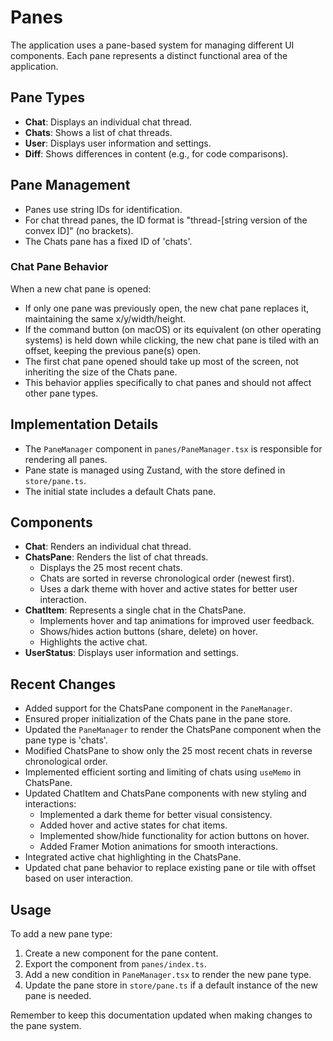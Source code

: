 # Panes

The application uses a pane-based system for managing different UI components. Each pane represents a distinct functional area of the application.

## Pane Types

- **Chat**: Displays an individual chat thread.
- **Chats**: Shows a list of chat threads.
- **User**: Displays user information and settings.
- **Diff**: Shows differences in content (e.g., for code comparisons).

## Pane Management

- Panes use string IDs for identification.
- For chat thread panes, the ID format is "thread-[string version of the convex ID]" (no brackets).
- The Chats pane has a fixed ID of 'chats'.

### Chat Pane Behavior

When a new chat pane is opened:
- If only one pane was previously open, the new chat pane replaces it, maintaining the same x/y/width/height.
- If the command button (on macOS) or its equivalent (on other operating systems) is held down while clicking, the new chat pane is tiled with an offset, keeping the previous pane(s) open.
- The first chat pane opened should take up most of the screen, not inheriting the size of the Chats pane.
- This behavior applies specifically to chat panes and should not affect other pane types.

## Implementation Details

- The `PaneManager` component in `panes/PaneManager.tsx` is responsible for rendering all panes.
- Pane state is managed using Zustand, with the store defined in `store/pane.ts`.
- The initial state includes a default Chats pane.

## Components

- **Chat**: Renders an individual chat thread.
- **ChatsPane**: Renders the list of chat threads.
  - Displays the 25 most recent chats.
  - Chats are sorted in reverse chronological order (newest first).
  - Uses a dark theme with hover and active states for better user interaction.
- **ChatItem**: Represents a single chat in the ChatsPane.
  - Implements hover and tap animations for improved user feedback.
  - Shows/hides action buttons (share, delete) on hover.
  - Highlights the active chat.
- **UserStatus**: Displays user information and settings.

## Recent Changes

- Added support for the ChatsPane component in the `PaneManager`.
- Ensured proper initialization of the Chats pane in the pane store.
- Updated the `PaneManager` to render the ChatsPane component when the pane type is 'chats'.
- Modified ChatsPane to show only the 25 most recent chats in reverse chronological order.
- Implemented efficient sorting and limiting of chats using `useMemo` in ChatsPane.
- Updated ChatItem and ChatsPane components with new styling and interactions:
  - Implemented a dark theme for better visual consistency.
  - Added hover and active states for chat items.
  - Implemented show/hide functionality for action buttons on hover.
  - Added Framer Motion animations for smooth interactions.
- Integrated active chat highlighting in the ChatsPane.
- Updated chat pane behavior to replace existing pane or tile with offset based on user interaction.

## Usage

To add a new pane type:
1. Create a new component for the pane content.
2. Export the component from `panes/index.ts`.
3. Add a new condition in `PaneManager.tsx` to render the new pane type.
4. Update the pane store in `store/pane.ts` if a default instance of the new pane is needed.

Remember to keep this documentation updated when making changes to the pane system.